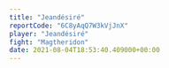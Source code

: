 ```yaml
---
title: "Jeandésiré"
reportCode: "6C8yAqQ7W3kVjJnX"
player: "Jeandésiré"
fight: "Magtheridon"
date: 2021-08-04T18:53:40.409000+00:00
---
```

